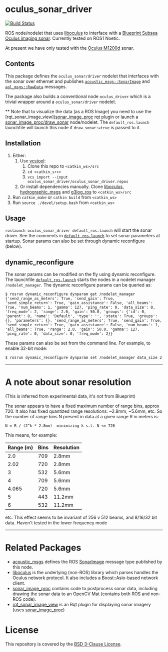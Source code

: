 # oculus_sonar_driver

[![Build Status](https://gitlab.drone.camhd.science/api/badges/apl-ocean-engineering/oculus_sonar_driver/status.svg)](https://gitlab.drone.camhd.science/apl-ocean-engineering/oculus_sonar_driver)

ROS node/nodelet that uses [liboculus](https://github.com/apl-ocean-engineering/liboculus) to interface with a [Blueprint Subsea Oculus imaging sonar](https://www.blueprintsubsea.com/oculus/index.php).
Currently tested on ROS1 Noetic.

At present we have only tested with the [Oculus M1200d](https://www.blueprintsubsea.com/pages/product.php?PN=BP01042) sonar.

## Contents

This package defines the `oculus_sonar/driver` nodelet that interfaces with the sonar
over ethernet and publishes [`acoustic_msgs::SonarImage`](https://github.com/apl-ocean-engineering/hydrographic_msgs/blob/main/acoustic_msgs/msg/SonarImage.msg) and
[`apl_msgs::RawData`](https://gitlab.com/apl-ocean-engineering/apl_msgs) messages.

The package also builds a conventional node `oculus_driver` which is a trivial wrapper around a
`oculus_sonar/driver` nodelet.

** Note that to visualize the data (as a ROS Image) you need to use the [rqt_sonar_image_view]([sonar_image_proc](https://github.com/apl-ocean-engineering/rqt_sonar_image_view) rqt plugin or launch a [sonar_image_proc/draw_sonar](https://github.com/apl-ocean-engineering/sonar_image_proc) node/nodelet.  The `default_ros.launch` launchfile will launch this node if `draw_sonar:=true` is passed to it.

## Installation

  1. Either:
     1. Use [vcstool](http://wiki.ros.org/vcstool):
        1. Clone this repo to `<catkin_ws>/src`
        1. `cd <catkin_src>`
        1. `vcs import --input oculus_sonar_driver/oculus_sonar_driver.repos`
     1. Or install dependencies manually. Clone [liboculus](https://github.com/apl-ocean-engineering/liboculus), [hydrographic_msgs](https://github.com/apl-ocean-engineering/hydrographic_msgs.git) and [g3log_ros](https://gitlab.com/apl-ocean-engineering/g3log_ros) to `<catkin_ws>/src`
  1. Run `catkin_make` or `catkin build` from ``<catkin_ws>``
  1. Run `source ./devel/setup.bash` from ``<catkin_ws>``

## Usage
`roslaunch oculus_sonar_driver default_ros.launch` will start the sonar driver.
See the comments in [`default_ros.launch`](launch/default_ros.launch) to set sonar parameters at startup.   Sonar params can also be set through dynamic reconfigure (below).

## dynamic_reconfigure

The sonar params can be modified on the fly using dynamic reconfigure.  The launchfile [`default_ros.launch`](launch/default_ros.launch) starts the nodes in a nodelet manager `/nodelet_manager`.  The dynamic reconfigure params can be queried as:

```
$ rosrun dynamic_reconfigure dynparam get /nodelet_manager           
{'send_range_as_meters': True, 'send_gain': True, 'send_simple_return': True, 'gain_assistance': False, 'all_beams': True, 'num_beams': 1, 'gamma': 127, 'ping_rate': 0, 'data_size': 0, 'freq_mode': 2, 'range': 2.0, 'gain': 50.0, 'groups': {'id': 0, 'parent': 0, 'name': 'Default', 'type': '', 'state': True, 'groups': {}, 'parameters': {}, 'send_range_as_meters': True, 'send_gain': True, 'send_simple_return': True, 'gain_assistance': False, 'num_beams': 1, 'all_beams': True, 'range': 2.0, 'gain': 50.0, 'gamma': 127, 'ping_rate': 0, 'data_size': 0, 'freq_mode': 2}}
```

These params can also be set from the command line.  For example, to enable 32-bit mode:

```
$ rosrun dynamic_reconfigure dynparam set /nodelet_manager data_size 2
```

----
# A note about sonar resolution

(This is inferred from experimental data, it's not from Blueprint)

The sonar appears to have a fixed maximum number of range bins, approx 720.  It also has fixed quantized range resolutions:  ~2.8mm, ~5.6mm, etc.  So the number of range bins N present in data at a given range R in meters is:

```
N = R / (2^k * 2.8mm)  minimizing k s.t. N <= 720
```

This means, for example:

| Range (m) | Bins | Resolution |
|-----------|------|------------|
| 2.0 | 709 | 2.8mm |
| 2.02 | 720 | 2.8mm |
| 3 | 532 | 5.6mm |
| 4 | 709 | 5.6mm |
| 4.065 | 720 | 5.6mm |
| 5 | 443 | 11.2mm |
| 6 | 532 | 11.2mm |

etc.   This effect seems to be invariant of 256 v 512 beams, and 8/16/32 bit data.  Haven't tested in the lower frequency mode


----
# Related Packages

* [acoustic_msgs](https://github.com/apl-ocean-engineering/hydrographic_msgs/tree/main/acoustic_msgs) defines the ROS [SonarImage](https://github.com/apl-ocean-engineering/hydrographic_msgs/blob/main/acoustic_msgs/msg/SonarImage.msg) message type published by this node.
* [liboculus](https://github.com/apl-ocean-engineering/liboculus) is the underlying (non-ROS) library which parses handles the Oculus network protocol.  It also includes a Boost::Asio-based network client.
* [sonar_image_proc](https://github.com/apl-ocean-engineering/sonar_image_proc) contains code to postprocess sonar data, including drawing the sonar data to an OpenCV Mat (contains both ROS and non-ROS code).
* [rqt_sonar_image_view](https://github.com/apl-ocean-engineering/rqt_sonar_image_view) is an Rqt plugin for displaying sonar imagery (uses [sonar_image_proc](https://github.com/apl-ocean-engineering/sonar_image_proc))

# License

This repository is covered by the [BSD 3-Clause License](LICENSE).
